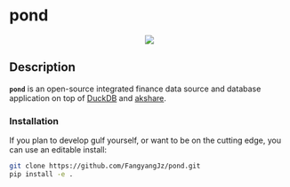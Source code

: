 pond
========================
<div align="center">
<img src="https://github.com/FangyangJz/pond/assets/19723117/f0b39772-284f-407b-8452-31d0e9583a5a?raw=true">
</div>

## Description

**`pond`** is an open-source integrated finance data source and database application on top of [DuckDB](https://duckdb.org/) and [akshare](https://github.com/akfamily/akshare).

### Installation

If you plan to develop gulf yourself, or want to be on the cutting edge, you can use an editable install:
```bash
git clone https://github.com/FangyangJz/pond.git
pip install -e .
```

